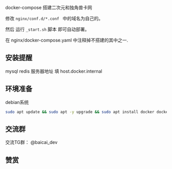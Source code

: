 docker-compose 
搭建二次元和独角兽卡网


修改 
```nginx/conf.d/*.conf ```
中的域名为自己的。

然后 运行 
```_start.sh```
脚本 即可自动部署。


在 nginx/docker-compose.yaml 中注释掉不搭建的其中之一.

##  安装提醒

mysql redis 服务器地址 填 host.docker.internal


##  环境准备
debian系统
```bash
sudo apt update && sudo apt -y upgrade && sudo apt install docker docker.io docker-compose
```
##  交流群

交流TG群： @baicai_dev


## 赞赏


